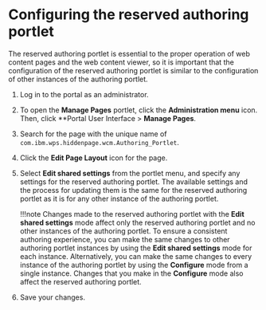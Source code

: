 # Configuring the reserved authoring portlet

The reserved authoring portlet is essential to the proper operation of web content pages and the web content viewer, so it is important that the configuration of the reserved authoring portlet is similar to the configuration of other instances of the authoring portlet.

1.  Log in to the portal as an administrator.

2.  To open the **Manage Pages** portlet, click the **Administration menu** icon. Then, click **Portal User Interface > **Manage Pages**.

3.  Search for the page with the unique name of `com.ibm.wps.hiddenpage.wcm.Authoring_Portlet`.

4.  Click the **Edit Page Layout** icon for the page.

5.  Select **Edit shared settings** from the portlet menu, and specify any settings for the reserved authoring portlet. The available settings and the process for updating them is the same for the reserved authoring portlet as it is for any other instance of the authoring portlet.

    !!!note
        Changes made to the reserved authoring portlet with the **Edit shared settings** mode affect only the reserved authoring portlet and no other instances of the authoring portlet. To ensure a consistent authoring experience, you can make the same changes to other authoring portlet instances by using the **Edit shared settings** mode for each instance. Alternatively, you can make the same changes to every instance of the authoring portlet by using the **Configure** mode from a single instance. Changes that you make in the **Configure** mode also affect the reserved authoring portlet.

6.  Save your changes.



<!-- **Related information**  


[New Web Content Manager features](../wcm/wcm_migration_post_functions.md) -->

